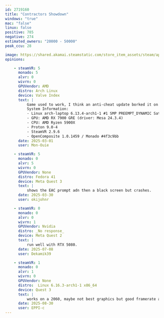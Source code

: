 ```yaml
---
id: 2719160
title: "Contractors Showdown"
windows: "true"
mac: "false"
linux: false
positive: 785
negative: 274
estimated_owners: "20000 - 50000"
peak_ccu: 28

image: https://shared.akamai.steamstatic.com/store_item_assets/steam/apps/2719160/header.jpg?t=1727805245
opinions:

    - steamVR: 5
      monado: 5
      alvr: 0
      wivrn: 0
      GPUVendor: AMD
      distro: Arch Linux
      device: Valve Index
      text: |
          Game used to work, I think an anti-cheat update borked it on Proton.
          System Information:
          - Linux arch-laptop 6.13.4-arch1-1 #1 SMP PREEMPT_DYNAMIC Sat, 22 Feb 2025 00:37:05 +0000 x86_64 GNU/Linux
          - GPU: AMD RX 7900 GRE (driver: Mesa 24.3.4)
          - CPU: AMD Ryzen 5900X
          - Proton 9.0-4
          - SteamVR 2.9.6
          - OpenComposite 1.0.1459 / Monado #4f3c9bb
      date: 2025-03-01
      user: Mon-Ouie

    - steamVR: 5
      monado: 0
      alvr: 5
      wivrn: 0
      GPUVendor: None
      distro: Fedora 41
      device: Meta Quest 3
      text: |
          shows the EAC prompt adn then a black screen but crashes.
      date: 2025-03-30
      user: okijohnr

    - steamVR: 0
      monado: 0
      alvr: 0
      wivrn: 1
      GPUVendor: Nvidia
      distro: _No response_
      device: Meta Quest 2
      text: |
          run well with RTX 5080.
      date: 2025-07-08
      user: Dekamik39

    - steamVR: 1
      monado: 0
      alvr: 1
      wivrn: 0
      GPUVendor: None
      distro:  Linux 6.16.3-arch1-1 x86_64
      device: Quest 3
      text: |
          works on a 2060, maybe not best graphics but good framerate at least
      date: 2025-08-30
      user: EPPI-c
---
```

